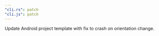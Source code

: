 ```yaml
---
"cli.rs": patch
"cli.js": patch
---
```


Update Android project template with fix to crash on orientation change.
